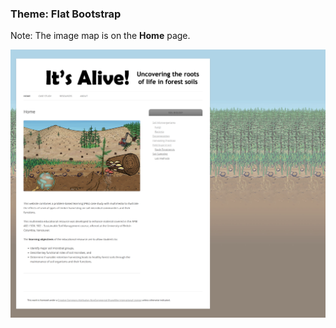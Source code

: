 ### Theme: Flat Bootstrap

Note: The image map is on the **Home** page.

![home page](https://github.com/UBC-LFS/soilweb/blob/main/Soil-Biodiversity/screenshots/2021-09-03_15-46-16.png)